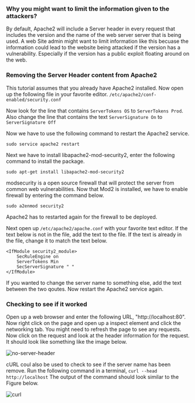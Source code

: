 ### Why you might want to limit the information given to the attackers?
By default, Apache2 will include a Server header in every request that includes the version and the name of the web server server that is being used.
A web Site admin might want to limit information like this becuase the information could lead to the website
being attacked if the version has a vulnerability. Especially if the version has a public exploit floating around on the web. 

### Removing the Server Header content from Apache2
This tutorial assumes that you already have Apache2 installed. Now open up the following file in your favorite editor.
`/etc/apache2/conf-enabled/security.conf`

Now look for the line that contains `ServerTokens OS` to `ServerTokens Prod`. Also change the line that contains 
the text `ServerSignature On` to `ServerSignature Off`

Now we have to use the following command to restart the Apache2 service.
```
sudo service apache2 restart
```

Next we have to install libapache2-mod-security2, enter the following command to install the package.
```
sudo apt-get install libapache2-mod-security2
```
modsecurity is a open source firewall that will protect the server from common web vulnerabilities. 
Now that Mod2 is installed, we have to enable firewall by entering the command below. 
```
sudo a2enmod security2
```

Apache2 has to restarted again for the firewall to be deployed. 

Next open up `/etc/apache2/apache.conf` with your favorite text editor. If the text below is not in the file, add the text to the file. If the text is already in the file, change it to match the text below. 


```
<IfModule security2_module>
    SecRuleEngine on
    ServerTokens Min
    SecServerSignature " "
</IfModule> 
```
If you wanted to change the server name to something else, add the text between the two qoutes. 
Now restart the Apache2 service again.

### Checking to see if it worked
Open up a web browser and enter the following URL, "http://localhost:80". 
Now right click on the page and open up a inspect element and click the networking tab. You might need to refresh the page to see any requests. Now click on the request and look at the header information for the request. It should look like something like the image below. 

![no-server-header](https://i.imgur.com/NdrKKrc.png=100x20)<br>

cURL coul also be used to check to see if the server name has been remove. 
Run the following command in a terminal, `curl --head http://localhost`
The output of the command should look similar to the Figure below.



![curl](https://i.imgur.com/413YWes.png=100x20)<br>

